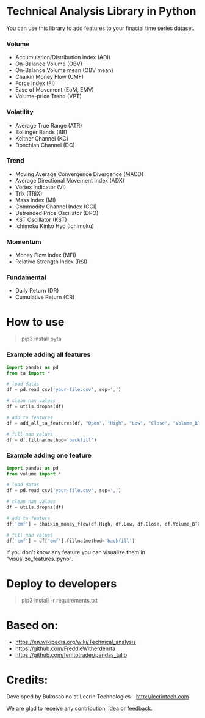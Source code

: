 # Technical Analysis Library in Python

You can use this library to add features to your finacial time series dataset.

### Volume

* Accumulation/Distribution Index (ADI)
* On-Balance Volume (OBV)
* On-Balance Volume mean (OBV mean)
* Chaikin Money Flow (CMF)
* Force Index (FI)
* Ease of Movement (EoM, EMV)
* Volume-price Trend (VPT)

### Volatility

* Average True Range (ATR)
* Bollinger Bands (BB)
* Keltner Channel (KC)
* Donchian Channel (DC)

### Trend

* Moving Average Convergence Divergence (MACD)
* Average Directional Movement Index (ADX)
* Vortex Indicator (VI)
* Trix (TRIX)
* Mass Index (MI)
* Commodity Channel Index (CCI)
* Detrended Price Oscillator (DPO)
* KST Oscillator (KST)
* Ichimoku Kinkō Hyō (Ichimoku)

### Momentum

* Money Flow Index (MFI)
* Relative Strength Index (RSI)

### Fundamental

* Daily Return (DR)
* Cumulative Return (CR)


# How to use

> pip3 install pyta

### Example adding all features

```python
import pandas as pd
from ta import *

# load datas
df = pd.read_csv('your-file.csv', sep=',')

# clean nan values
df = utils.dropna(df)

# add ta features
df = add_all_ta_features(df, "Open", "High", "Low", "Close", "Volume_BTC")

# fill nan values
df = df.fillna(method='backfill')
```


### Example adding one feature

```python
import pandas as pd
from volume import *

# load datas
df = pd.read_csv('your-file.csv', sep=',')

# clean nan values
df = utils.dropna(df)

# add ta feature
df['cmf'] = chaikin_money_flow(df.High, df.Low, df.Close, df.Volume_BTC)

# fill nan values
df['cmf'] = df['cmf'].fillna(method='backfill')
```


If you don't know any feature you can visualize them in "visualize_features.ipynb".


# Deploy to developers

> pip3 install -r requirements.txt


# Based on:

* https://en.wikipedia.org/wiki/Technical_analysis
* https://github.com/FreddieWitherden/ta
* https://github.com/femtotrader/pandas_talib


# Credits:

Developed by Bukosabino at Lecrin Technologies - http://lecrintech.com

We are glad to receive any contribution, idea or feedback.